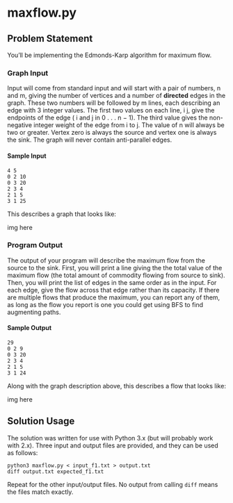 # maxflow.py

## Problem Statement

You’ll be implementing the Edmonds-Karp algorithm for maximum flow.

### Graph Input

Input will come from standard input and will start with a pair of numbers, n and m, giving the number of vertices and a number of **directed** edges in the graph. These two numbers will be followed by m lines, each describing an edge with 3 integer values. The first two values on each line, i j, give the endpoints of the edge ( i and j in 0 . . . n − 1). The third value gives the non-negative integer weight of the edge from i to j. The value of n will always be two or greater. Vertex zero is always the source and vertex one is always the sink. The graph will never contain anti-parallel edges.

#### Sample Input

```
4 5
0 2 10
0 3 20
2 3 4
2 1 5
3 1 25
```

This describes a graph that looks like:

img here

### Program Output

The output of your program will describe the maximum flow from the source to the sink. First, you will print a line giving the the total value of the maximum flow (the total amount of commodity flowing from source to sink). Then, you will print the list of edges in the same order as in the input. For each edge, give the flow across that edge rather than its capacity. If there are multiple flows that produce the maximum, you can report any of them, as long as the flow you report is one you could get using BFS to find augmenting paths.

#### Sample Output

```
29
0 2 9
0 3 20
2 3 4
2 1 5
3 1 24
```

Along with the graph description above, this describes a flow that looks like:

img here

## Solution Usage

The solution was written for use with Python 3.x (but will probably work with 2.x). Three input and output files are provided, and they can be used as follows:

```
python3 maxflow.py < input_f1.txt > output.txt
diff output.txt expected_f1.txt
```

Repeat for the other input/output files. No output from calling `diff` means the files match exactly.